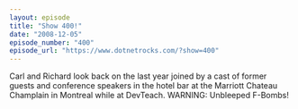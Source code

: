 ```yaml
---
layout: episode
title: "Show 400!"
date: "2008-12-05"
episode_number: "400"
episode_url: "https://www.dotnetrocks.com/?show=400"
---
```


Carl and Richard look back on the last year joined by a cast of former guests and conference speakers in the hotel bar at the Marriott Chateau Champlain in Montreal while at DevTeach. WARNING: Unbleeped F-Bombs!
